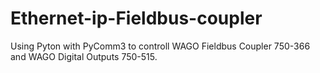 # Ethernet-ip-Fieldbus-coupler
Using Pyton with PyComm3 to controll WAGO Fieldbus Coupler 750-366 and WAGO Digital Outputs 750-515.
